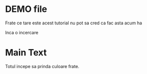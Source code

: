 # DEMO file 

Frate ce tare este acest tutorial nu pot sa cred ca fac asta acum ha

Inca o incercare

# Main Text 

Totul incepe sa prinda culoare frate.
